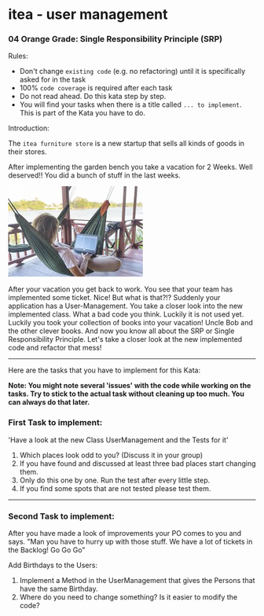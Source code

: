 # itea - user management
### 04 Orange Grade: Single Responsibility Principle (SRP)

Rules:

* Don't change `existing code` (e.g. no refactoring) until it is specifically asked for in the task
* 100% `code coverage` is required after each task
* Do not read ahead. Do this kata step by step.
* You will find your tasks when there is a title called `... to implement`. This is part of the Kata you have to do.


Introduction:

The `itea furniture store` is a new startup that sells all kinds of goods in their stores. 

After implementing the garden bench you take a vacation for 2 Weeks. 
Well deserved!! You did a bunch of stuff in the last weeks.

<img src="./src/main/resources/img/vacation.png">

After your vacation you get back to work.
You see that your team has implemented some ticket. Nice!
But what is that?!? Suddenly your application has a User-Management.
You take a closer look into the new implemented class. What a bad code you think. Luckily it is not used yet.
Luckily you took your collection of books into your vacation! Uncle Bob and the other clever books.
And now you know all about the SRP or Single Responsibility Principle.
Let's take a closer look at the new implemented code and refactor that mess! 

-----
Here are the tasks that you have to implement for this Kata:

<b> Note: You might note several 'issues' with the code while working on the tasks. Try to stick to the actual task without cleaning up too much. You can always do that later.</b>

### First Task to implement:

'Have a look at the new Class UserManagement and the Tests for it' 
   1. Which places look odd to you? (Discuss it in your group)
   2. If you have found and discussed at least three bad places start changing them.
   3. Only do this one by one. Run the test after every little step.
   4. If you find some spots that are not tested please test them.

---

### Second Task to implement:

After you have made a look of improvements your PO comes to you and says.
"Man you have to hurry up with those stuff. We have a lot of tickets in the Backlog! Go Go Go"

Add Birthdays to the Users:
   1. Implement a Method in the UserManagement that gives the Persons that have the same Birthday.
   2. Where do you need to change something? Is it easier to modify the code?